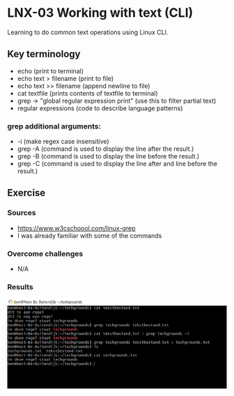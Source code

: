 # LNX-03 Working with text (CLI)
Learning to do common text operations using Linux CLI.

## Key terminology
- echo (print to terminal)
- echo text > filename (print to file)
- echo text >> filename (append newline to file)
- cat textfile (prints contents of textfile to terminal)
- grep -> "global regular expression print" (use this to filter partial text)
- regular expressions (code to describe language patterns)

### grep additional arguments:
- -i (make regex case insensitive)
- grep -A (command is used to display the line after the result.)
- grep -B (command is used to display the line before the result.)
- grep -C (command is used to display the line after and line before the result.)

## Exercise
### Sources
- https://www.w3cschoool.com/linux-grep
- I was already familiar with some of the commands

### Overcome challenges
- N/A

### Results
![LNX-03 screenshot](../00_includes/LNX-03.png)
